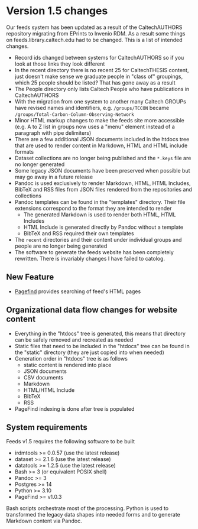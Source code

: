 
# Version 1.5 changes

Our feeds system has been updated as a result of the CaltechAUTHORS repository migrating from EPrints to Invenio RDM. As a result some things on feeds.library.caltech.edu had to be changed. This is a list of intended changes.

- Record ids changed between systems for CaltechAUTHORS so if you look at those links they look different
- In the recent directory there is no recent 25 for CaltechTHESIS content, just doesn't make sense we graduate people in "class of" groupings, which 25 people should be listed? That has gone away as a result
- The People directory only lists Caltech People who have publications in CaltechAUTHORS
- With the migration from one system to another many Caltech GROUPs have revised names and identifiers, e.g. `/groups/TCCON` became `/groups/Total-Carbon-Column-Observing-Network`
- Minor HTML markup changes to make the feeds site more accessible (e.g. A to Z list in groups now uses a "menu" element instead of a paragraph with pipe delimiters)
- There are a few additional JSON documents included in the htdocs tree that are used to render content in Markdown, HTML and HTML include formats
- Dataset collections are no longer being published and the `*.keys` file are no longer generated
- Some legacy JSON documents have been preserved when possible but may go away in a future release
- Pandoc is used exclusively to render Markdown, HTML, HTML Includes, BibTeX and RSS files from JSON files rendered from the repositories and collections
- Pandoc templates can be found in the "templates" directory. Their file extensions correspond to the format they are intended to render
    - The generated Markdown is used to render both HTML, HTML Includes
    - HTML Include is generated directly by Pandoc without a template
    - BibTeX and RSS required their own templates
- The `recent` directories and their content under individual groups and people are no longer being generated
- The software to generate the feeds website has been completely rewritten. There is invariably changes I have failed to catolog.

## New Feature

- [Pagefind](https://pagefind.app) provides searching of feed's HTML pages

## Organizational data flow changes for website content

- Everything in the "htdocs" tree is generated, this means that directory can be safely removed and recreated as needed
- Static files that need to be included in the "htdocs" tree can be found in the "static" directory (they are just copied into when needed)
- Generation order in "htdocs" tree is as follows
    - static content is rendered into place
    - JSON documents
    - CSV documents
    - Markdown
    - HTML/HTML Include
    - BibTeX
    - RSS
- PageFind indexing is done after tree is populated

## System requirements

Feeds v1.5 requires the following software to be built

- irdmtools >= 0.0.57 (use the latest release)
- dataset >= 2.1.6 (use the latest release)
- datatools >= 1.2.5 (use the latest release)
- Bash >= 3 (or equivalent POSIX shell)
- Pandoc >= 3
- Postgres >= 14
- Python >= 3.10
- PageFind >= v1.0.3

Bash scripts orchestrate most of the processing. Python is used to transformed the legacy data shapes into needed forms and
to generate Markdown content via Pandoc.



